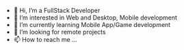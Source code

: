 - 👋 Hi, I’m a FullStack Developer
- 👀 I’m interested in Web and Desktop, Mobile development
- 🌱 I’m currently learning Mobile App/Game development
- 💞️ I’m looking for remote projects
- 📫 How to reach me ...

<!---
calmcalmdown/calmcalmdown is a ✨ special ✨ repository because its `README.md` (this file) appears on your GitHub profile.
You can click the Preview link to take a look at your changes.
--->
